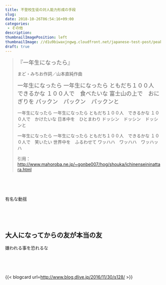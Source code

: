 ```yaml
---
title: 不登校生徒の対人能力形成の手段
slug: 
date: 2018-10-26T06:54:16+09:00
categories: 
 - その他
description: 
thumbnailImagePosition: left
thumbnailImage: //d1u9biwaxjngwg.cloudfront.net/japanese-test-post/peak-140.jpg
draft: true
---
```


<!--more-->

<blockquote><span style="font-size: large;">『一年生になったら』</span>

まど・みちお作詞／山本直純作曲

<span style="font-size: large;">一年生になったら
一年生になったら
ともだち１００人　できるかな
１００人で　食べたいな
富士山の上で　おにぎりを
パックン　パックン　パックンと</span>

一年生になったら
一年生になったら
ともだち１００人　できるかな
１００人で　かけたいな
日本中を　ひとまわり
ドッシン　ドッシン　ドッシンと

一年生になったら
一年生になったら
ともだち１００人　できるかな
１００人で　笑いたい
世界中を　ふるわせて
ワッハハ　ワッハハ　ワッハッハ

引用：<a href="http://www.mahoroba.ne.jp/~gonbe007/hog/shouka/ichinenseininattara.html">http://www.mahoroba.ne.jp/~gonbe007/hog/shouka/ichinenseininattara.html</a></blockquote>
&nbsp;

&nbsp;

有名な動揺

&nbsp;

&nbsp;
<h2>大人になってからの友が本当の友</h2>
嫌われる事を恐れるな

&nbsp;

&nbsp;

{{< blogcard url=http://www.blog.dlive.jp/2016/11/30/s128/ >}}
